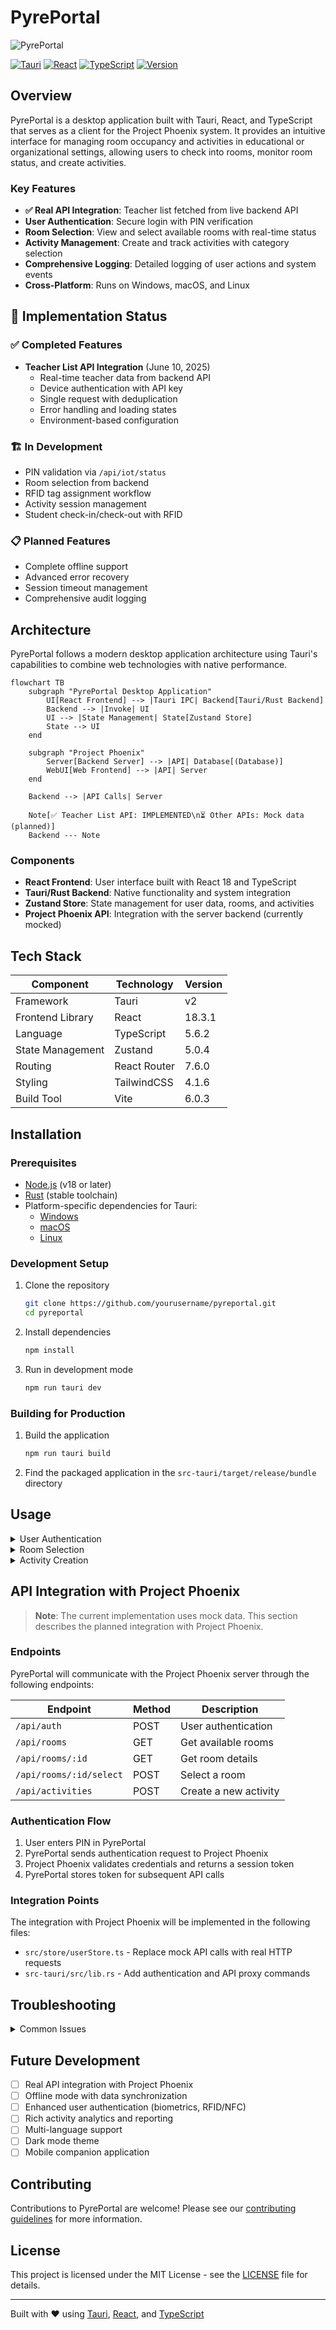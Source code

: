 # PyrePortal

![PyrePortal](public/img/moto_transparent_200.png)

[![Tauri](https://img.shields.io/badge/tauri-v2-blue)](https://tauri.app)
[![React](https://img.shields.io/badge/react-18.3.1-blue)](https://reactjs.org)
[![TypeScript](https://img.shields.io/badge/typescript-5.6.2-blue)](https://www.typescriptlang.org)
[![Version](https://img.shields.io/badge/version-0.1.0-green)](package.json)

## Overview

PyrePortal is a desktop application built with Tauri, React, and TypeScript that serves as a client for the Project Phoenix system. It provides an intuitive interface for managing room occupancy and activities in educational or organizational settings, allowing users to check into rooms, monitor room status, and create activities.

### Key Features

- **✅ Real API Integration**: Teacher list fetched from live backend API
- **User Authentication**: Secure login with PIN verification  
- **Room Selection**: View and select available rooms with real-time status
- **Activity Management**: Create and track activities with category selection
- **Comprehensive Logging**: Detailed logging of user actions and system events
- **Cross-Platform**: Runs on Windows, macOS, and Linux

## 🚀 Implementation Status

### ✅ Completed Features
- **Teacher List API Integration** (June 10, 2025)
  - Real-time teacher data from backend API
  - Device authentication with API key
  - Single request with deduplication
  - Error handling and loading states
  - Environment-based configuration

### 🏗️ In Development
- PIN validation via `/api/iot/status`
- Room selection from backend
- RFID tag assignment workflow
- Activity session management
- Student check-in/check-out with RFID

### 📋 Planned Features  
- Complete offline support
- Advanced error recovery
- Session timeout management
- Comprehensive audit logging

## Architecture

PyrePortal follows a modern desktop application architecture using Tauri's capabilities to combine web technologies with native performance.

```mermaid
flowchart TB
    subgraph "PyrePortal Desktop Application"
        UI[React Frontend] --> |Tauri IPC| Backend[Tauri/Rust Backend]
        Backend --> |Invoke| UI
        UI --> |State Management| State[Zustand Store]
        State --> UI
    end

    subgraph "Project Phoenix"
        Server[Backend Server] --> |API| Database[(Database)]
        WebUI[Web Frontend] --> |API| Server
    end

    Backend --> |API Calls| Server

    Note[✅ Teacher List API: IMPLEMENTED\n⏳ Other APIs: Mock data (planned)]
    Backend --- Note
```

### Components

- **React Frontend**: User interface built with React 18 and TypeScript
- **Tauri/Rust Backend**: Native functionality and system integration
- **Zustand Store**: State management for user data, rooms, and activities
- **Project Phoenix API**: Integration with the server backend (currently mocked)

## Tech Stack

| Component        | Technology   | Version |
| ---------------- | ------------ | ------- |
| Framework        | Tauri        | v2      |
| Frontend Library | React        | 18.3.1  |
| Language         | TypeScript   | 5.6.2   |
| State Management | Zustand      | 5.0.4   |
| Routing          | React Router | 7.6.0   |
| Styling          | TailwindCSS  | 4.1.6   |
| Build Tool       | Vite         | 6.0.3   |

## Installation

### Prerequisites

- [Node.js](https://nodejs.org/) (v18 or later)
- [Rust](https://www.rust-lang.org/tools/install) (stable toolchain)
- Platform-specific dependencies for Tauri:
  - [Windows](https://tauri.app/v1/guides/getting-started/prerequisites#setting-up-windows)
  - [macOS](https://tauri.app/v1/guides/getting-started/prerequisites#setting-up-macos)
  - [Linux](https://tauri.app/v1/guides/getting-started/prerequisites#setting-up-linux)

### Development Setup

1. Clone the repository

   ```bash
   git clone https://github.com/yourusername/pyreportal.git
   cd pyreportal
   ```

2. Install dependencies

   ```bash
   npm install
   ```

3. Run in development mode
   ```bash
   npm run tauri dev
   ```

### Building for Production

1. Build the application

   ```bash
   npm run tauri build
   ```

2. Find the packaged application in the `src-tauri/target/release/bundle` directory

## Usage

<details>
<summary>User Authentication</summary>

PyrePortal uses a PIN-based authentication system. Enter your PIN on the login screen to access the application.

![Login Screen](public/img/placeholder_nfc_scan.png)

</details>

<details>
<summary>Room Selection</summary>

After logging in, select a room from the room selection screen. Rooms are displayed with their current status:

- ![Checked In](public/img/checked_in.png) Room is occupied
- ![Checked Out](public/img/checked_out.png) Room is available

Rooms are categorized by type, including:

- ![School Yard](public/img/school_yard_icon.png) School Yard
- ![Toilet](public/img/toilet_icon.png) Toilet
</details>

<details>
<summary>Activity Creation</summary>

Create new activities by selecting the activity type, assigning a supervisor, and setting other relevant details. The system provides feedback with satisfaction indicators:

- ![Positive](public/img/positive_smiley1.png) Positive
- ![Neutral](public/img/neutral_smiley1.png) Neutral
- ![Negative](public/img/negative_smiley1.png) Negative
</details>

## API Integration with Project Phoenix

> **Note**: The current implementation uses mock data. This section describes the planned integration with Project Phoenix.

### Endpoints

PyrePortal will communicate with the Project Phoenix server through the following endpoints:

| Endpoint                | Method | Description           |
| ----------------------- | ------ | --------------------- |
| `/api/auth`             | POST   | User authentication   |
| `/api/rooms`            | GET    | Get available rooms   |
| `/api/rooms/:id`        | GET    | Get room details      |
| `/api/rooms/:id/select` | POST   | Select a room         |
| `/api/activities`       | POST   | Create a new activity |

### Authentication Flow

1. User enters PIN in PyrePortal
2. PyrePortal sends authentication request to Project Phoenix
3. Project Phoenix validates credentials and returns a session token
4. PyrePortal stores token for subsequent API calls

### Integration Points

The integration with Project Phoenix will be implemented in the following files:

- `src/store/userStore.ts` - Replace mock API calls with real HTTP requests
- `src-tauri/src/lib.rs` - Add authentication and API proxy commands

## Troubleshooting

<details>
<summary>Common Issues</summary>

### Application Won't Start

- Ensure all prerequisites are installed correctly
- Check logs in `~/.config/pyreportal/logs/` (Linux/macOS) or `%APPDATA%\pyreportal\logs\` (Windows)
- Verify Tauri dependencies are installed for your platform

### Build Errors

- Run `cargo clean` in the `src-tauri` directory to clean Rust build artifacts
- Ensure you have the latest Rust toolchain with `rustup update`
- Check that all npm dependencies are installed with `npm install`

### Connection Issues

- Verify that mock data is being used (current implementation)
- Check network connectivity for future Project Phoenix integration
- Ensure firewall settings allow PyrePortal to connect to the server

</details>

## Future Development

- [ ] Real API integration with Project Phoenix
- [ ] Offline mode with data synchronization
- [ ] Enhanced user authentication (biometrics, RFID/NFC)
- [ ] Rich activity analytics and reporting
- [ ] Multi-language support
- [ ] Dark mode theme
- [ ] Mobile companion application

## Contributing

Contributions to PyrePortal are welcome! Please see our [contributing guidelines](CONTRIBUTING.md) for more information.

## License

This project is licensed under the MIT License - see the [LICENSE](LICENSE) file for details.

---

Built with ❤️ using [Tauri](https://tauri.app), [React](https://reactjs.org), and [TypeScript](https://www.typescriptlang.org)
